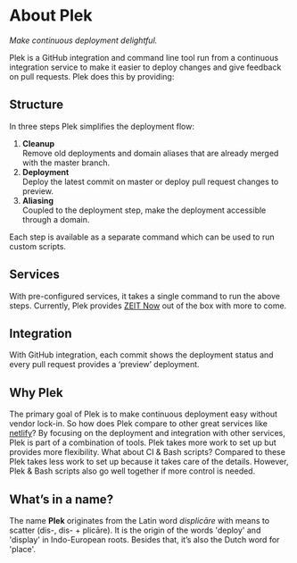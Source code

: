 # About Plek
*Make continuous deployment delightful.*

Plek is a GitHub integration and command line tool run from a continuous integration service to make it easier to deploy changes and give feedback on pull requests. Plek does this by providing:

## Structure
In three steps Plek simplifies the deployment flow:
1. **Cleanup**  
Remove old deployments and domain aliases that are already merged with the master branch.
2. **Deployment**  
Deploy the latest commit on master or deploy pull request changes to preview.  
3. **Aliasing**  
Coupled to the deployment step, make the deployment accessible through a domain.

Each step is available as a separate command which can be used to run custom scripts.

## Services
With pre-configured services, it takes a single command to run the above steps. Currently, Plek provides [ZEIT Now](https://zeit.co/now) out of the box with more to come.

## Integration
With GitHub integration, each commit shows the deployment status and every pull request provides a ‘preview’ deployment.

## Why Plek
The primary goal of Plek is to make continuous deployment easy without vendor lock-in. So how does Plek compare to other great services like [netlify](https://www.netlify.com/)? By focusing on the deployment and integration with other services, Plek is part of a combination of tools. Plek takes more work to set up but provides more flexibility. What about CI & Bash scripts? Compared to these Plek takes less work to set up because it takes care of the details. However, Plek & Bash scripts also go well together if more control is needed.

## What’s in a name?
The name **Plek** originates from the Latin word *displicāre* with means to scatter (dis-, dis- + plicāre). It is the origin of the words 'deploy' and 'display' in Indo-European roots. Besides that, it’s also the Dutch word for 'place'.
